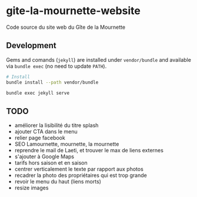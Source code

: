# gite-la-mournette-website

Code source du site web du Gîte de la Mournette

## Development

Gems and comands (`jekyll`) are installed under `vendor/bundle`
and available via `bundle exec` (no need to update `PATH`).

```bash
# Install
bundle install --path vendor/bundle

bundle exec jekyll serve
```

## TODO

- améliorer la lisibilité du titre splash
- ajouter CTA dans le menu
- relier page facebook
- SEO Lamournette, mournette, la mournette
- reprendre le mail de Laeti, et trouver le max de liens externes
- s'ajouter à Google Maps
- tarifs hors saison et en saison
- centrer verticalement le texte par rapport aux photos
- recadrer la photo des propriétaires qui est trop grande
- revoir le menu du haut (liens morts)
- resize images